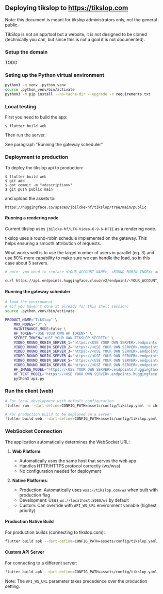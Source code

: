 
## Deploying tikslop to https://tikslop.com

Note: this document is meant for tikslop administrators only, not the general public.

TikSlop is not an app/tool but a website, it is not designed to be cloned (technically you can, but since this is not a goal it is not documented).

### Setup the domain

TODO

### Seting up the Python virtual environment

```bash
python3 -m venv .python_venv
source .python_venv/bin/activate
python3 -m pip install --no-cache-dir --upgrade -r requirements.txt 
```

### Local testing

First you need to build the app:

    $ flutter build web

Then run the server.

See paragraph "Running the gateway scheduler"

### Deployment to production

To deploy the tikslop api to production:

    $ flutter build web
    $ git add .
    $ got commit -m "<description>"
    $ git push public main

and upload the assets to:

    https://huggingface.co/spaces/jbilcke-hf/tikslop/tree/main/public

#### Running a rendering node

Current tikslop uses `jbilcke-hf/LTX-Video-0-9-6-HFIE` as a rendering node.

tikslop uses a round-robin schedule implemented on the gateway.
This helps ensuring a smooth attribution of requests.

What works well is to use the target number of users in parallel (eg. 3) and use 50% more capability to make sure we can handle the load, so in this case about 5 servers.

```bash
# note: you need to replace <YOUR_ACCOUNT_NAME>, <ROUND_ROBIN_INDEX> and <YOUR_HF_TOKEN>

curl https://api.endpoints.huggingface.cloud/v2/endpoint/<YOUR_ACCOUNT_NAME> 	-X POST 	-d '{"cacheHttpResponses":false,"compute":{"accelerator":"gpu","instanceSize":"x1","instanceType":"nvidia-l40s","scaling":{"maxReplica":1,"measure":{"hardwareUsage":80},"minReplica":0,"scaleToZeroTimeout":120,"metric":"hardwareUsage"}},"model":{"env":{},"framework":"custom","image":{"huggingface":{}},"repository":"jbilcke-hf/LTX-Video-0-9-6-HFIE","secrets":{},"task":"custom","fromCatalog":false},"name":"ltx-video-0-9-6-round-robin-<ROUND_ROBIN_INDEX>","provider":{"region":"us-east-1","vendor":"aws"},"tags":[""],"type":"protected"}' 	-H "Content-Type: application/json" 	-H "Authorization: Bearer <YOUR_HF_TOKEN>"
```

#### Running the gateway scheduler

```bash
# load the environment
# (if you haven't done it already for this shell session)
source .python_venv/bin/activate
    
PRODUCT_NAME="TikSlop" \
    MAX_NODES="3" \
    MAINTENANCE_MODE=false \
    HF_TOKEN="<USE YOUR OWN HF TOKEN>" \
    SECRET_TOKEN="<USE YOUR OWN TIKSLOP SECRET>" \
    VIDEO_ROUND_ROBIN_SERVER_1="https:/<USE YOUR OWN SERVER>.endpoints.huggingface.cloud" \
    VIDEO_ROUND_ROBIN_SERVER_2="https://<USE YOUR OWN SERVER>.endpoints.huggingface.cloud" \
    VIDEO_ROUND_ROBIN_SERVER_3="https://<USE YOUR OWN SERVER>.endpoints.huggingface.cloud" \
    VIDEO_ROUND_ROBIN_SERVER_4="https://<USE YOUR OWN SERVER>.endpoints.huggingface.cloud" \
    VIDEO_ROUND_ROBIN_SERVER_5="https://<USE YOUR OWN SERVER>.endpoints.huggingface.cloud" \
    VIDEO_ROUND_ROBIN_SERVER_6="https://<USE YOUR OWN SERVER>.endpoints.huggingface.cloud" \
    HF_IMAGE_MODEL="https://<USE YOUR OWN SERVER>.endpoints.huggingface.cloud" \
    HF_TEXT_MODEL="https://<USE YOUR OWN SERVER>.endpoints.huggingface.cloud" \
    python3 api.py
```

### Run the client (web)

```bash
# For local development with default configuration
flutter run --dart-define=CONFIG_PATH=assets/config/tikslop.yaml -d chrome

# For production build to be deployed on a server
flutter build web --dart-define=CONFIG_PATH=assets/config/tikslop.yaml
```

### WebSocket Connection

The application automatically determines the WebSocket URL:

1. **Web Platform**: 
   - Automatically uses the same host that serves the web app
   - Handles HTTP/HTTPS protocol correctly (ws/wss)
   - No configuration needed for deployment

2. **Native Platforms**:
   - Production: Automatically uses `wss://tikslop.com/ws` when built with production flag
   - Development: Uses `ws://localhost:8080/ws` by default
   - Custom: Can override with `API_WS_URL` environment variable (highest priority)

#### Production Native Build

For production builds (connecting to tikslop.com):
```bash
flutter build apk --dart-define=CONFIG_PATH=assets/config/tikslop.yaml --dart-define=PRODUCTION_MODE=true
```

#### Custom API Server

For connecting to a different server:
```bash
flutter build apk --dart-define=CONFIG_PATH=assets/config/tikslop.yaml --dart-define=API_WS_URL=ws://custom-api.example.com/ws
```

Note: The `API_WS_URL` parameter takes precedence over the production setting.

